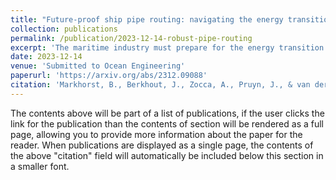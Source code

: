 ```yaml
---
title: "Future-proof ship pipe routing: navigating the energy transition"
collection: publications
permalink: /publication/2023-12-14-robust-pipe-routing
excerpt: 'The maritime industry must prepare for the energy transition from fossil fuels to sustainable alternatives. Making ships future-proof is necessary given their long lifetime, but it is also complex because the future fuel type is uncertain. Within this uncertainty, one typically overlooks pipe routing, although it is a crucial driver for design time and costs. Therefore, we propose a mathematical approach for modeling uncertainty in pipe routing with deterministic, stochastic, and robust optimization. All three models are based on state-of-the-art integer linear optimization models for the Stochastic Steiner Forest Problem and adjusted to the maritime domain using specific constraints for pipe routing. We compare the models using both artificial and realistic instances and show that considering uncertainty using stochastic optimization and robust optimization leads to cost reductions of up to 22% in our experiments.'
date: 2023-12-14
venue: 'Submitted to Ocean Engineering'
paperurl: 'https://arxiv.org/abs/2312.09088'
citation: 'Markhorst, B., Berkhout, J., Zocca, A., Pruyn, J., & van der Mei, R. (2023). Robust ship pipe routing: navigating the energy transition. arXiv preprint arXiv:2312.09088.'
---
```


The contents above will be part of a list of publications, if the user clicks the link for the publication than the contents of section will be rendered as a full page, allowing you to provide more information about the paper for the reader. When publications are displayed as a single page, the contents of the above "citation" field will automatically be included below this section in a smaller font.
